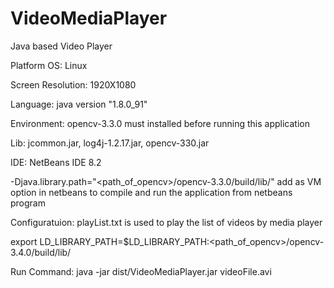 # VideoMediaPlayer
Java based Video Player                                                                                                              

Platform OS: Linux 

Screen Resolution: 1920X1080

Language: java version "1.8.0_91"

Environment: opencv-3.3.0 must installed before running this application

Lib: jcommon.jar, log4j-1.2.17.jar, opencv-330.jar

IDE: NetBeans IDE 8.2

-Djava.library.path="<path_of_opencv>/opencv-3.3.0/build/lib/" add as VM option in netbeans to compile and run the application from netbeans program                                                                                                                      

Configuratuion: playList.txt is used to play the list of videos by media player

export LD_LIBRARY_PATH=$LD_LIBRARY_PATH:<path_of_opencv>/opencv-3.4.0/build/lib/

Run Command: java -jar dist/VideoMediaPlayer.jar videoFile.avi 
  
